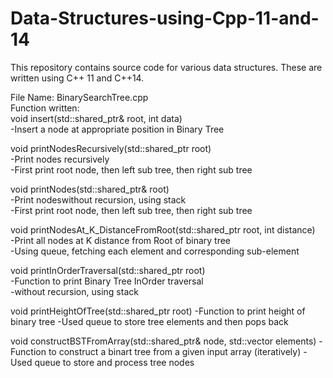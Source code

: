 # Data-Structures-using-Cpp-11-and-14
This repository contains source code for various data structures. These are written using C++ 11 and C++14.

File Name: BinarySearchTree.cpp  
Function written:  
void insert(std::shared_ptr<BST>& root, int data)  
-Insert a node at appropriate position in Binary Tree  

void printNodesRecursively(std::shared_ptr<BST> root)  
-Print nodes recursively  
-First print root node, then left sub tree, then right sub tree  

void printNodes(std::shared_ptr<BST>& root)  
-Print nodeswithout recursion, using stack  
-First print root node, then left sub tree, then right sub tree  

void printNodesAt_K_DistanceFromRoot(std::shared_ptr<BST> root, int distance)  
-Print all nodes at K distance from Root of binary tree  
-Using queue, fetching each element and corresponding sub-element   

void printInOrderTraversal(std::shared_ptr<BST> root)  
-Function to print Binary Tree InOrder traversal  
-without recursion, using stack 

void printHeightOfTree(std::shared_ptr<BST> root)
-Function to print height of binary tree
-Used queue to store tree elements and then pops back
  
void constructBSTFromArray(std::shared_ptr<BST>& node, std::vector<int> elements)
-Function to construct a binart tree from a given input array (iteratively)
-Used queue to store and process tree nodes  

